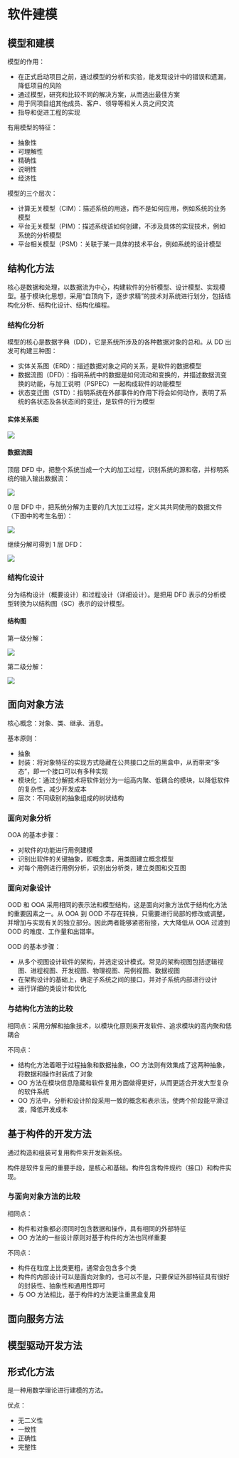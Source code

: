 # 软件建模

## 模型和建模

模型的作用：

- 在正式启动项目之前，通过模型的分析和实验，能发现设计中的错误和遗漏，降低项目的风险
- 通过模型，研究和比较不同的解决方案，从而选出最佳方案
- 用于同项目组其他成员、客户、领导等相关人员之间交流
- 指导和促进工程的实现

有用模型的特征：

- 抽象性
- 可理解性
- 精确性
- 说明性
- 经济性

模型的三个层次：

- 计算无关模型（CIM）：描述系统的用途，而不是如何应用，例如系统的业务模型
- 平台无关模型（PIM）：描述系统该如何创建，不涉及具体的实现技术，例如系统的分析模型
- 平台相关模型（PSM）：关联于某一具体的技术平台，例如系统的设计模型

## 结构化方法

核心是数据和处理，以数据流为中心，构建软件的分析模型、设计模型、实现模型。基于模块化思想，采用“自顶向下，逐步求精”的技术对系统进行划分，包括结构化分析、结构化设计、结构化编程。

### 结构化分析

模型的核心是数据字典（DD），它是系统所涉及的各种数据对象的总和。从 DD 出发可构建三种图：

- 实体关系图（ERD）：描述数据对象之间的关系，是软件的数据模型
- 数据流图（DFD）：指明系统中的数据是如何流动和变换的，并描述数据流变换的功能，与加工说明（PSPEC）一起构成软件的功能模型
- 状态变迁图（STD）：指明系统在外部事件的作用下将会如何动作，表明了系统的各状态及各状态间的变迁，是软件的行为模型

#### 实体关系图

![](media/15758731905772.jpg)

#### 数据流图

顶层 DFD 中，把整个系统当成一个大的加工过程，识别系统的源和宿，并标明系统的输入输出数据流：

![](media/15758734520982.jpg)

0 层 DFD 中，把系统分解为主要的几大加工过程，定义其共同使用的数据文件（下图中的考生名册）：

![](media/15758735342783.jpg)

继续分解可得到 1 层 DFD：

![](media/15758735622804.jpg)

### 结构化设计

分为结构设计（概要设计）和过程设计（详细设计）。是把用 DFD 表示的分析模型转换为以结构图（SC）表示的设计模型。

#### 结构图

第一级分解：

![](media/15758739308694.jpg)

第二级分解：

![](media/15758739417203.jpg)

## 面向对象方法

核心概念：对象、类、继承、消息。

基本原则：

- 抽象
- 封装：将对象特征的实现方式隐藏在公共接口之后的黑盒中，从而带来“多态”，即一个接口可以有多种实现
- 模块化：通过分解技术将软件划分为一组高内聚、低耦合的模块，以降低软件的复杂性，减少开发成本
- 层次：不同级别的抽象组成的树状结构

### 面向对象分析

OOA 的基本步骤：

- 对软件的功能进行用例建模
- 识别出软件的关键抽象，即概念类，用类图建立概念模型
- 对每个用例进行用例分析，识别出分析类，建立类图和交互图

### 面向对象设计

OOD 和 OOA 采用相同的表示法和模型结构，这是面向对象方法优于结构化方法的重要因素之一。从 OOA 到 OOD 不存在转换，只需要进行局部的修改或调整，并增加与实现有关的独立部分。因此两者能够紧密衔接，大大降低从 OOA 过渡到 OOD 的难度、工作量和出错率。

OOD 的基本步骤：

- 从多个视图设计软件的架构，并选定设计模式。常见的架构视图包括逻辑视图、进程视图、开发视图、物理视图、用例视图、数据视图
- 在架构设计的基础上，确定子系统之间的接口，并对子系统内部进行设计
- 进行详细的类设计和优化

### 与结构化方法的比较

相同点：采用分解和抽象技术，以模块化原则来开发软件、追求模块的高内聚和低耦合

不同点：

- 结构化方法着眼于过程抽象和数据抽象，OO 方法则有效集成了这两种抽象，将数据和操作封装成了对象
- OO 方法在模块信息隐藏和软件复用方面做得更好，从而更适合开发大型复杂的软件系统
- OO 方法中，分析和设计阶段采用一致的概念和表示法，使两个阶段能平滑过渡，降低开发成本

## 基于构件的开发方法

通过构造和组装可复用构件来开发新系统。

构件是软件复用的重要手段，是核心和基础。构件包含构件规约（接口）和构件实现。

### 与面向对象方法的比较

相同点：

- 构件和对象都必须同时包含数据和操作，具有相同的外部特征
- OO 方法的一些设计原则对基于构件的方法也同样重要

不同点：

- 构件在粒度上比类更粗，通常会包含多个类
- 构件的内部设计可以是面向对象的，也可以不是，只要保证外部特征具有很好的封装性、抽象性和通用性即可
- 与 OO 方法相比，基于构件的方法更注重黑盒复用

## 面向服务方法

## 模型驱动开发方法

## 形式化方法

是一种用数学理论进行建模的方法。

优点：

- 无二义性
- 一致性
- 正确性
- 完整性
